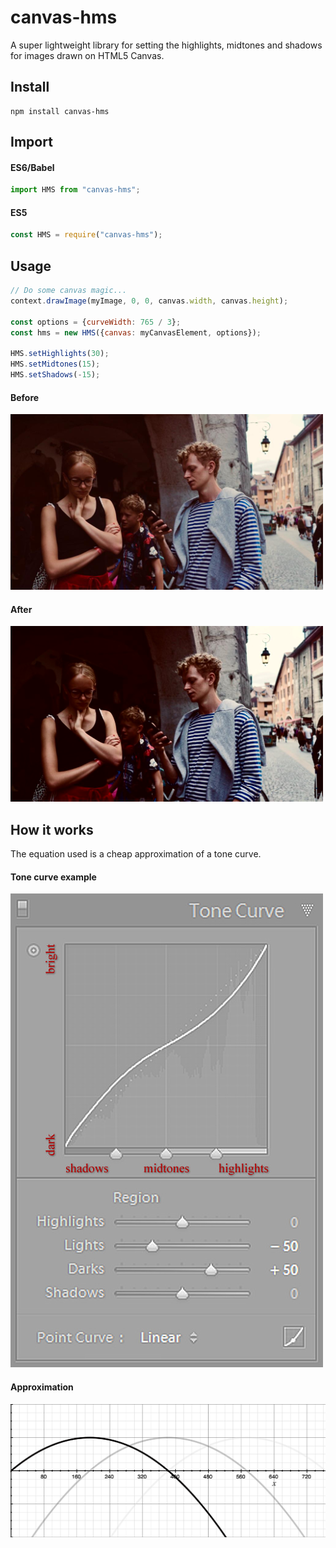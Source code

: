 # canvas-hms
A super lightweight library for setting the highlights, midtones and shadows for images drawn on HTML5 Canvas.

## Install
```
npm install canvas-hms
```

## Import
#### ES6/Babel
```javascript
import HMS from "canvas-hms";
```

#### ES5
```javascript
const HMS = require("canvas-hms");
```

## Usage
```javascript
// Do some canvas magic...
context.drawImage(myImage, 0, 0, canvas.width, canvas.height);

const options = {curveWidth: 765 / 3};
const hms = new HMS({canvas: myCanvasElement, options});

HMS.setHighlights(30);
HMS.setMidtones(15);
HMS.setShadows(-15);
```

#### Before
<img alt="Before filter" src="./assets/before.png"/>

#### After
<img alt="After filter" src="./assets/after.png"/>

## How it works
The equation used is a cheap approximation of a tone curve.

#### Tone curve example
<img alt="Tone curve" src="./assets/tone-curve.jpg"/>

#### Approximation
<img alt="Approximation" src="./assets/approximation.png"/>
